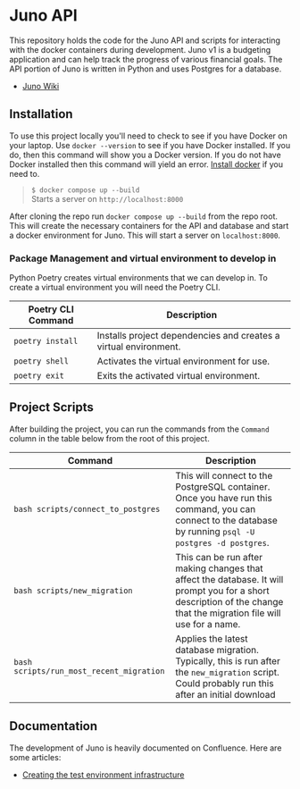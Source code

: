 # Juno API

This repository holds the code for the Juno API and scripts for interacting with the docker
containers during development. Juno v1 is a budgeting application and can help track the
progress of various financial goals. The API portion of Juno is written in Python and uses
Postgres for a database.

- [Juno Wiki](https://www.notion.so/Juno-Architecture-aeb7b49391204aee86930adc9a46bf9e?pvs=4)

## Installation

To use this project locally you'll need to check to see if you have Docker on your laptop. Use `docker --version` to see if you have Docker installed. If you do, then this command will show you a Docker version. If you do not have Docker installed then this command will yield an error. [Install docker](https://docs.docker.com/get-docker/s) if you need to.

> `$ docker compose up --build`  
> Starts a server on `http://localhost:8000`

After cloning the repo run `docker compose up --build` from the repo root.
This will create the necessary containers for the API and database and start a docker
environment for Juno. This will start a server on `localhost:8000`.

### Package Management and virtual environment to develop in

Python Poetry creates virtual environments that we can develop in. To create a virtual environment you will need the Poetry CLI.

| Poetry CLI Command | Description                                                      |
| ------------------ | ---------------------------------------------------------------- |
| `poetry install`   | Installs project dependencies and creates a virtual environment. |
| `poetry shell`     | Activates the virtual environment for use.                       |
| `poetry exit`      | Exits the activated virtual environment.                         |

## Project Scripts

After building the project, you can run the commands from the `Command` column in the table
below from the root of this project.

| Command                                  | Description                                                                                                                                                          |
| ---------------------------------------- | -------------------------------------------------------------------------------------------------------------------------------------------------------------------- |
| `bash scripts/connect_to_postgres`       | This will connect to the PostgreSQL container. Once you have run this command, you can connect to the database by running `psql -U postgres -d postgres`.            |
| `bash scripts/new_migration`             | This can be run after making changes that affect the database. It will prompt you for a short description of the change that the migration file will use for a name. |
| `bash scripts/run_most_recent_migration` | Applies the latest database migration. Typically, this is run after the `new_migration` script. Could probably run this after an initial download                    |

## Documentation

The development of Juno is heavily documented on Confluence. Here are some articles:

- [Creating the test environment infrastructure](https://68thandmaine.atlassian.net/wiki/x/NwA6)